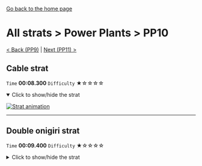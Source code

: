 [Go back to the home page](https://github.com/Doublevil/scbspeedrun)

# All strats > Power Plants > PP10

[< Back (PP9)](https://github.com/Doublevil/scbspeedrun/blob/main/levels/all_lvl/pp/PP9.md) | [Next (PP11) >](https://github.com/Doublevil/scbspeedrun/blob/main/levels/all_lvl/pp/PP11.md)

## Cable strat

`Time` **00:08.300** `Difficulty` ★☆☆☆☆
<details open>
  <summary>Click to show/hide the strat</summary>

  [![Strat animation](https://github.com/Doublevil/scbspeedrun/blob/main/media/levels/pp/PP10_HookStrat.webp)](https://github.com/Doublevil/scbspeedrun/blob/main/media/levels/pp/PP10_HookStrat.mp4?raw=true)
</details>

---
## Double onigiri strat

`Time` **00:09.400** `Difficulty` ★☆☆☆☆
<details>
  <summary>Click to show/hide the strat</summary>

  [![Strat animation](https://github.com/Doublevil/scbspeedrun/blob/main/media/levels/pp/PP10_DoubleOnigiriStrat.webp)](https://github.com/Doublevil/scbspeedrun/blob/main/media/levels/pp/PP10_DoubleOnigiriStrat.mp4?raw=true)
</details>
